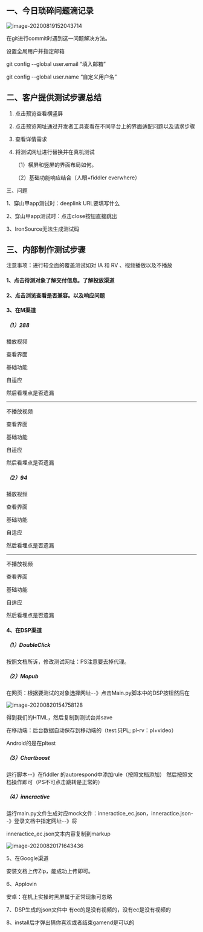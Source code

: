 ## 一、今日琐碎问题滴记录

![image-20200819152043714](C:\Users\Administrator\AppData\Roaming\Typora\typora-user-images\image-20200819152043714.png)

在git进行commit时遇到这一问题解决方法。

设置全局用户并指定邮箱

git config --global user.email  “填入邮箱”

git config --global user.name “自定义用户名”



## 二、客户提供测试步骤总结

1. 点击预览查看横竖屏

2. 点击预览网址通过开发者工具查看在不同平台上的界面适配问题以及请求步骤

3. 查看详情需求

4. 将测试网址进行替换并在真机测试

   （1）横屏和竖屏的界面布局如何。

   （2）基础功能响应结合（人眼+fiddler everwhere）

   

三、问题

1、穿山甲app测试时：deeplink URL要填写什么

2、穿山甲app测试时：点击close按钮直接跳出

3、IronSource无法生成测试码



## 三、内部制作测试步骤

注意事项：进行较全面的覆盖测试如对 IA 和 RV 、视频播放以及不播放

#### 1、点击待测对象了解交付信息。了解投放渠道

#### 2、点击浏览查看是否兼容。以及响应问题

#### 3、在M渠道

##### （1）288

播放视频

查看界面

基础功能

自适应

然后看埋点是否遗漏

----------------------------------------------

不播放视频

查看界面

基础功能

自适应

然后看埋点是否遗漏

##### （2）94

播放视频

查看界面

基础功能

自适应

然后看埋点是否遗漏

----------------------------------------------

不播放视频

查看界面

基础功能

自适应

然后看埋点是否遗漏

#### 4、在DSP渠道

##### （1）DoubleClick

按照文档所诉，修改测试网址：PS注意要去掉代理。

##### （2）Mopub

在网页：根据要测试的对象选择网址--》点击Main.py脚本中的DSP按钮然后在

![image-20200820154758128](C:\Users\Administrator\AppData\Roaming\Typora\typora-user-images\image-20200820154758128.png)

得到我们的HTML，然后复制到测试台并save

在移动端：后台数据自动保存到移动端的（test:只PL;  pl-rv：pl+video）

Android的是在pltest

##### （3）Chartboost

运行脚本--》在fiddler 的autorespond中添加rule（按照文档添加） 然后按照文档操作即可（PS不可点击跳转是正常的）

##### （4）inneractive

运行main.py文件生成对应mock文件：inneractice_ec.json，inneractice.json--》登录文档中指定网址--》将

inneractice_ec.json文本内容复制到markup

![image-20200820171643436](C:\Users\Administrator\AppData\Roaming\Typora\typora-user-images\image-20200820171643436.png)

5、在Google渠道

安装文档上传Zip，能成功上传即可。

6、Applovin

安卓：在机上实操时黑屏属于正常现象可忽略



7、DSP生成的json文件中 有ec的是没有视频的，没有ec是没有视频的





8、install后才弹出猜你喜欢或者结束gamend是可以的

